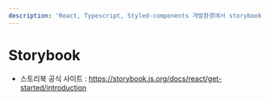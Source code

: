 ```yaml
---
description: 'React, Typescript, Styled-components 개발환경에서 storybook 사용'
---
```


# Storybook

* 스토리북 공식 사이트 : [https://storybook.js.org/docs/react/get-started/introduction ](https://storybook.js.org/docs/react/get-started/introduction%20) 



